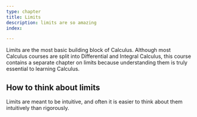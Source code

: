 ```yaml
---
type: chapter
title: Limits
description: limits are so amazing
index: 

---
```

Limits are the most basic building block of Calculus. Although most Calculus courses are split into Differential and Integral Calculus, this course contains a separate chapter on limits because understanding them is truly essential to learning Calculus.

## How to think about limits

Limits are meant to be intuitive, and often it is easier to think about them intuitively than rigorously. 